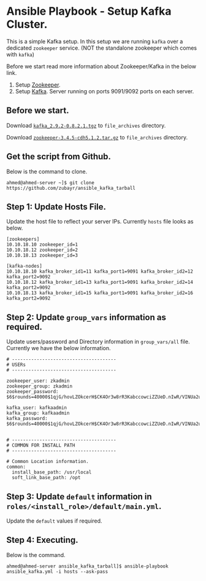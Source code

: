 # Ansible Playbook - Setup Kafka Cluster.  

This is a simple Kafka setup. In this setup we are running `kafka` over a dedicated `zookeeper` service. 
(NOT the standalone zookeeper which comes with `kafka`)

Before we start read more information about Zookeeper/Kafka in the below link.

1. Setup [Zookeeper](roles/zookeeper_install_tarball/README.md). 
2. Setup [Kafka](roles/kafka_install_tarball/README.md). Server running on ports 9091/9092 ports on each server.

## Before we start.

Download [`kafka_2.9.2-0.8.2.1.tgz`](http://mirror.metrocast.net/apache/kafka/0.8.2.1/kafka_2.9.2-0.8.2.1.tgz) to `file_archives` directory.

Download [`zookeeper-3.4.5-cdh5.1.2.tar.gz`](http://archive.cloudera.com/cdh5/cdh/5/zookeeper-3.4.5-cdh5.1.2.tar.gz) to `file_archives` directory.

## Get the script from Github.

Below is the command to clone. 

    ahmed@ahmed-server ~]$ git clone https://github.com/zubayr/ansible_kafka_tarball


## Step 1: Update Hosts File.

Update the host file to reflect your server IPs.
Currently `hosts` file looks as below.

    [zookeepers]
    10.10.18.10 zookeeper_id=1
    10.10.18.12 zookeeper_id=2
    10.10.18.13 zookeeper_id=3
    
    [kafka-nodes]
    10.10.18.10 kafka_broker_id1=11 kafka_port1=9091 kafka_broker_id2=12 kafka_port2=9092
    10.10.18.12 kafka_broker_id1=13 kafka_port1=9091 kafka_broker_id2=14 kafka_port2=9092
    10.10.18.13 kafka_broker_id1=15 kafka_port1=9091 kafka_broker_id2=16 kafka_port2=9092
    
## Step 2: Update `group_vars` information as required.

Update users/password and Directory information in `group_vars/all` file.
Currently we have the below information.
    
    # --------------------------------------
    # USERs
    # --------------------------------------
    
    zookeeper_user: zkadmin
    zookeeper_group: zkadmin
    zookeeper_password: $6$rounds=40000$1qjG/hovLZOkcerH$CK4Or3w8rR3KabccowciZZUeD.nIwR/VINUa2uPsmGK/2xnmOt80TjDwbof9rNvnYY6icCkdAR2qrFquirBtT1
    
    kafka_user: kafkaadmin
    kafka_group: kafkaadmin
    kafka_password: $6$rounds=40000$1qjG/hovLZOkcerH$CK4Or3w8rR3KabccowciZZUeD.nIwR/VINUa2uPsmGK/2xnmOt80TjDwbof9rNvnYY6icCkdAR2qrFquirBtT1
    
    
    # --------------------------------------
    # COMMON FOR INSTALL PATH
    # --------------------------------------
    
    # Common Location information.
    common:
      install_base_path: /usr/local
      soft_link_base_path: /opt

## Step 3: Update `default` information in `roles/<install_role>/default/main.yml`.

Update the `default` values if required.


## Step 4: Executing.

Below is the command. 
    
    ahmed@ahmed-server ansible_kafka_tarball]$ ansible-playbook ansible_kafka.yml -i hosts --ask-pass